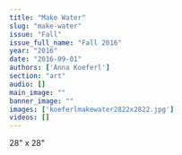 ```yaml
---
title: "Make Water"
slug: "make-water"
issue: "Fall"
issue_full_name: "Fall 2016"
year: "2016"
date: "2016-09-01"
authors: ['Anna Koeferl']
section: "art"
audio: []
main_image: ""
banner_image: ""
images: ['koeferlmakewater2822x2822.jpg']
videos: []
---
```

28" x 28"

